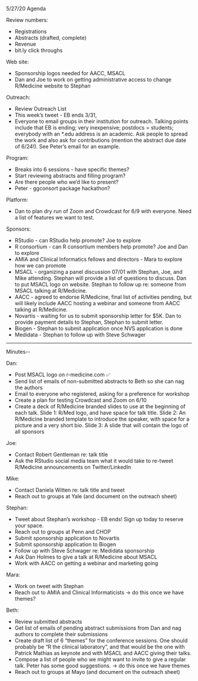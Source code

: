 5/27/20 Agenda

Review numbers:

* Registrations
* Abstracts (drafted, complete)
* Revenue
* bit.ly click throughs

Web site:

* Sponsorship logos needed for AACC, MSACL
* Dan and Joe to work on getting administrative access to change R/Medicine website to Stephan

Outreach:

* Review Outreach List
* This week’s tweet - EB ends 3/31,
* Everyone to email groups in their institution for outreach. Talking points include that EB is ending; very inexpensive; postdocs = students; everybody with an *.edu address is an academic. Ask people to spread the work and also ask for contributions (mention the abstract due date of 6/24!). See Peter’s email for an example.

Program:

* Breaks into 6 sessions - have specific themes?
* Start reviewing abstracts and filling program?
* Are there people who we’d like to present?
* Peter - ggconsort package hackathon?

Platform:

* Dan to plan dry run of Zoom and Crowdcast for 6/9 with everyone. Need a list of features we want to test.

Sponsors:

* RStudio - can RStudio help promote? Joe to explore
* R consortium - can R consortium members help promote? Joe and Dan to explore
* AMIA and Clinical Informatics fellows and directors - Mara to explore how we can promote
* MSACL - organizing a panel discussion 07/01 with Stephan, Joe, and Mike attending. Stephan will provide a list of questions to discuss. Dan to put MSACL logo on website. Stephan to follow up re: someone from MSACL talking at R/Medicine.
* AACC - agreed to endorse R/Medicine, final list of activities pending, but will likely include AACC hosting a webinar and someone from AACC talking at R/Medicine.
* Novartis - waiting for us to submit sponsorship letter for $5K. Dan to provide payment details to Stephan, Stephan to submit letter.
* Biogen - Stephan to submit application once NVS application is done
* Medidata - Stephan to follow up with Steve Schwager

------------------------------------------------------------------------------
Minutes--

Dan:

* Post MSACL logo on r-medicine.com :white_check_mark:
* Send list of emails of non-submitted abstracts to Beth so she can nag the authors
* Email to everyone who registered, asking for a preference for workshop
* Create a plan for testing Crowdcast and Zoom on 6/10
* Create a deck of R/Medicine branded slides to use at the beginning of each talk. Slide 1: R/Med logo, and have space for talk title. Slide 2: An R/Medicine branded template to introduce the speaker, with space for a picture and a very short bio. Slide 3: A slide that will contain the logo of all sponsors

Joe:

* Contact Robert Gentleman re: talk title
* Ask the RStudio social media team what it would take to re-tweet R/Medicine announcements on Twitter/LinkedIn

Mike:

* Contact Daniela Witten re: talk title and tweet
* Reach out to groups at Yale (and document on the outreach sheet)

Stephan:

* Tweet about Stephan’s workshop - EB ends! Sign up today to reserve your space. 
* Reach out to groups at Penn and CHOP 
* Submit sponsorship application to Novartis 
* Submit sponsorship application to Biogen
* Follow up with Steve Schwager re: Medidata sponsorship
* Ask Dan Holmes to give a talk at R/Medicine about MSACL 
* Work with AACC on getting a webinar and marketing going

Mara:

* Work on tweet with Stephan 
* Reach out to AMIA and Clinical Informaticists → do this once we have themes?

Beth:

* Review submitted abstracts
* Get list of emails of pending abstract submissions from Dan and nag authors to complete their submissions
* Create draft list of 6 “themes” for the conference sessions. One should probably be “R the clinical laboratory”, and that would be the one with Patrick Mathias as keynote and with MSACL and AACC giving their talks.
* Compose a list of people who we might want to invite to give a regular talk. Peter has some good suggestions. → do this once we have themes
* Reach out to groups at Mayo (and document on the outreach sheet)